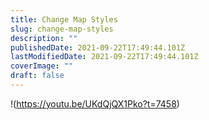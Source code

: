 ```yaml
---
title: Change Map Styles
slug: change-map-styles
description: ""
publishedDate: 2021-09-22T17:49:44.101Z
lastModifiedDate: 2021-09-22T17:49:44.101Z
coverImage: ""
draft: false
---
```


!(https://youtu.be/UKdQjQX1Pko?t=7458)
